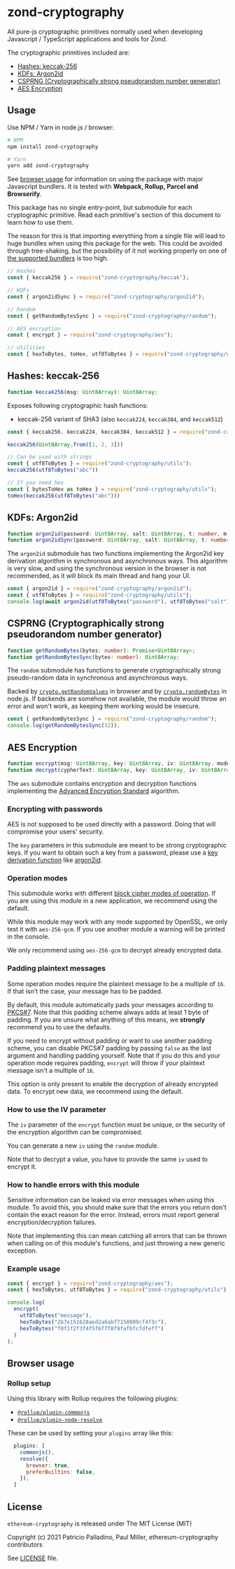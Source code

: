 # zond-cryptography

All pure-js cryptographic primitives normally used when
developing Javascript / TypeScript applications and tools for Zond.

The cryptographic primitives included are:

* [Hashes: keccak-256](#hasheskeccak-256)
* [KDFs: Argon2id](#kdfs-argon2id)
* [CSPRNG (Cryptographically strong pseudorandom number generator)](#csprng-cryptographically-strong-pseudorandom-number-generator)
* [AES Encryption](#aes-encryption)

## Usage

Use NPM / Yarn in node.js / browser:

```bash
# NPM
npm install zond-cryptography

# Yarn
yarn add zond-cryptography
```

See [browser usage](#browser-usage) for information on using the package with major Javascript bundlers. It is
tested with **Webpack, Rollup, Parcel and Browserify**.

This package has no single entry-point, but submodule for each cryptographic
primitive. Read each primitive's section of this document to learn how to use
them.

The reason for this is that importing everything from a single file will lead to
huge bundles when using this package for the web. This could be avoided through
tree-shaking, but the possibility of it not working properly on one of
[the supported bundlers](#browser-usage) is too high.

```js
// Hashes
const { keccak256 } = require("zond-cryptography/keccak");

// KDFs
const { argon2idSync } = require("zond-cryptography/argon2id");

// Random
const { getRandomBytesSync } = require("zond-cryptography/random");

// AES encryption
const { encrypt } = require("zond-cryptography/aes");

// utilities
const { hexToBytes, toHex, utf8ToBytes } = require("zond-cryptography/utils");
```

## Hashes: keccak-256
```typescript
function keccak256(msg: Uint8Array): Uint8Array;
```

Exposes following cryptographic hash functions:

- keccak-256 variant of SHA3 (also `keccak224`, `keccak384`,
and `keccak512`)

```js
const { keccak256, keccak224, keccak384, keccak512 } = require("zond-cryptography/keccak");

keccak256(Uint8Array.from([1, 2, 3]))

// Can be used with strings
const { utf8ToBytes } = require("zond-cryptography/utils");
keccak256(utf8ToBytes("abc"))

// If you need hex
const { bytesToHex as toHex } = require("zond-cryptography/utils");
toHex(keccak256(utf8ToBytes("abc")))
```

## KDFs: Argon2id

```ts
function argon2id(password: Uint8Array, salt: Uint8Array, t: number, m: number, p: number, dkLen: number, onProgress?: (progress: number) => void): Promise<Uint8Array>;
function argon2idSync(password: Uint8Array, salt: Uint8Array, t: number, m: number, p: number, dkLen: number, onProgress?: (progress: number) => void)): Uint8Array;
```

The `argon2id` submodule has two functions implementing the Argon2id key
derivation algorithm in synchronous and asynchronous ways. This algorithm is
very slow, and using the synchronous version in the browser is not recommended,
as it will block its main thread and hang your UI.

```js
const { argon2id } = require("zond-cryptography/argon2id");
const { utf8ToBytes } = require("zond-cryptography/utils");
console.log(await argon2id(utf8ToBytes("password"), utf8ToBytes("salt"), 8, 262144, 1, 32));
```

## CSPRNG (Cryptographically strong pseudorandom number generator)

```ts
function getRandomBytes(bytes: number): Promise<Uint8Array>;
function getRandomBytesSync(bytes: number): Uint8Array;
```

The `random` submodule has functions to generate cryptographically strong
pseudo-random data in synchronous and asynchronous ways.

Backed by [`crypto.getRandomValues`](https://developer.mozilla.org/en-US/docs/Web/API/Crypto/getRandomValues) in browser and by [`crypto.randomBytes`](https://nodejs.org/api/crypto.html#crypto_crypto_randombytes_size_callback) in node.js. If backends are somehow not available, the module would throw an error and won't work, as keeping them working would be insecure.

```js
const { getRandomBytesSync } = require("zond-cryptography/random");
console.log(getRandomBytesSync(32));
```

## AES Encryption

```ts
function encrypt(msg: Uint8Array, key: Uint8Array, iv: Uint8Array, mode = "aes-256-gcm", pkcs7PaddingEnabled = true): Promise<Uint8Array>;
function decrypt(cypherText: Uint8Array, key: Uint8Array, iv: Uint8Array, mode = "aes-256-gcm", pkcs7PaddingEnabled = true): Promise<Uint8Array>;
```

The `aes` submodule contains encryption and decryption functions implementing
the [Advanced Encryption Standard](https://en.wikipedia.org/wiki/Advanced_Encryption_Standard)
algorithm.

### Encrypting with passwords

AES is not supposed to be used directly with a password. Doing that will
compromise your users' security.

The `key` parameters in this submodule are meant to be strong cryptographic
keys. If you want to obtain such a key from a password, please use a
[key derivation function](https://en.wikipedia.org/wiki/Key_derivation_function)
like [argon2id](#argon2id-submodule).

### Operation modes

This submodule works with different [block cipher modes of operation](https://en.wikipedia.org/wiki/Block_cipher_mode_of_operation). If you are using this module in a new
application, we recommend using the default.

While this module may work with any mode supported by OpenSSL, we only test it
with `aes-256-gcm`. If you use another module a warning will be printed in the
 console.

We only recommend using `aes-256-gcm` to decrypt already encrypted data.

### Padding plaintext messages

Some operation modes require the plaintext message to be a multiple of `16`. If
that isn't the case, your message has to be padded.

By default, this module automatically pads your messages according to [PKCS#7](https://tools.ietf.org/html/rfc2315).
Note that this padding scheme always adds at least 1 byte of padding. If you
are unsure what anything of this means, we **strongly** recommend you to use
the defaults.

If you need to encrypt without padding or want to use another padding scheme,
you can disable PKCS#7 padding by passing `false` as the last argument and
handling padding yourself. Note that if you do this and your operation mode
requires padding, `encrypt` will throw if your plaintext message isn't a
multiple of `16`.

This option is only present to enable the decryption of already encrypted data.
To encrypt new data, we recommend using the default.

### How to use the IV parameter

The `iv` parameter of the `encrypt` function must be unique, or the security
of the encryption algorithm can be compromised.

You can generate a new `iv` using the `random` module.

Note that to decrypt a value, you have to provide the same `iv` used to encrypt
it.

### How to handle errors with this module

Sensitive information can be leaked via error messages when using this module.
To avoid this, you should make sure that the errors you return don't
contain the exact reason for the error. Instead, errors must report general
encryption/decryption failures.

Note that implementing this can mean catching all errors that can be thrown
when calling on of this module's functions, and just throwing a new generic
exception.

### Example usage

```js
const { encrypt } = require("zond-cryptography/aes");
const { hexToBytes, utf8ToBytes } = require("zond-cryptography/utils");

console.log(
  encrypt(
    utf8ToBytes("message"),
    hexToBytes("2b7e151628aed2a6abf7158809cf4f3c"),
    hexToBytes("f0f1f2f3f4f5f6f7f8f9fafbfcfdfeff")
  )
);
```

## Browser usage

### Rollup setup

Using this library with Rollup requires the following plugins:

* [`@rollup/plugin-commonjs`](https://www.npmjs.com/package/@rollup/plugin-commonjs)
* [`@rollup/plugin-node-resolve`](https://www.npmjs.com/package/@rollup/plugin-node-resolve)

These can be used by setting your `plugins` array like this:

```js
  plugins: [
    commonjs(),
    resolve({
      browser: true,
      preferBuiltins: false,
    }),
  ]
```

## License

`ethereum-cryptography` is released under The MIT License (MIT)

Copyright (c) 2021 Patricio Palladino, Paul Miller, ethereum-cryptography contributors

See [LICENSE](./LICENSE) file.